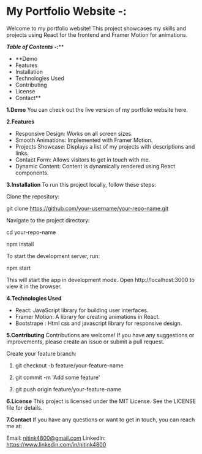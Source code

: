 # My Portfolio Website -:

Welcome to my portfolio website! This project showcases my skills and projects using React for the frontend and Framer Motion for animations.

***Table of Contents -:*****
- **Demo
- Features
- Installation
- Technologies Used
- Contributing
- License
- Contact**


**1.Demo**
You can check out the live version of my portfolio website here.

**2.Features**
- Responsive Design: Works on all screen sizes.
- Smooth Animations: Implemented with Framer Motion.
- Projects Showcase: Displays a list of my projects with descriptions and links.
- Contact Form: Allows visitors to get in touch with me.
- Dynamic Content: Content is dynamically rendered using React components.

**3.Installation**
To run this project locally, follow these steps:

Clone the repository:

git clone https://github.com/your-username/your-repo-name.git

Navigate to the project directory:

cd your-repo-name

npm install

To start the development server, run:

npm start

This will start the app in development mode. Open http://localhost:3000 to view it in the browser.

**4.Technologies Used**
- React: JavaScript library for building user interfaces.
- Framer Motion: A library for creating animations in React.
- Bootstrape : Html css and javascript library for responsive design.

**5.Contributing**
Contributions are welcome! If you have any suggestions or improvements, please create an issue or submit a pull request.


Create your feature branch:

1. git checkout -b feature/your-feature-name

2. git commit -m 'Add some feature'

3. git push origin feature/your-feature-name


**6.License**
This project is licensed under the MIT License. See the LICENSE file for details.

**7.Contact**
If you have any questions or want to get in touch, you can reach me at:

Email: nitink4800@gmail.com
LinkedIn: https://www.linkedin.com/in/nitink4800

